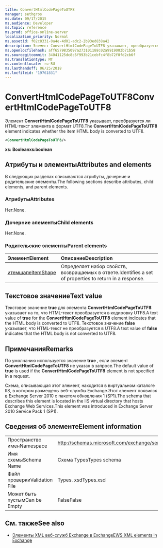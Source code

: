 ```yaml
---
title: ConvertHtmlCodePageToUTF8
manager: sethgros
ms.date: 09/17/2015
ms.audience: Developer
ms.topic: reference
ms.prod: office-online-server
localization_priority: Normal
ms.assetid: f02c8331-0a4e-4d01-adc2-2b93ed838a42
description: Элемент ConvertHtmlCodePageToUTF8 указывает, преобразуется ли HTML-текст элемента в формат UTF8.
ms.openlocfilehash: aff6579835097a273101188c02a9919003b71b58
ms.sourcegitcommit: 34041125dc8c5f993b21cebfc4f8b72f0fd2cb6f
ms.translationtype: MT
ms.contentlocale: ru-RU
ms.lasthandoff: 06/25/2018
ms.locfileid: "19761831"
---
```

# <a name="converthtmlcodepagetoutf8"></a><span data-ttu-id="26f0e-103">ConvertHtmlCodePageToUTF8</span><span class="sxs-lookup"><span data-stu-id="26f0e-103">ConvertHtmlCodePageToUTF8</span></span>

<span data-ttu-id="26f0e-104">Элемент **ConvertHtmlCodePageToUTF8** указывает, преобразуется ли HTML-текст элемента в формат UTF8.</span><span class="sxs-lookup"><span data-stu-id="26f0e-104">The **ConvertHtmlCodePageToUTF8** element indicates whether the item HTML body is converted to UTF8.</span></span> 
  
```XML
<ConvertHtmlCodePageToUTF8/>
```

 <span data-ttu-id="26f0e-105">**xs: Boolean**</span><span class="sxs-lookup"><span data-stu-id="26f0e-105">**xs:boolean**</span></span>
## <a name="attributes-and-elements"></a><span data-ttu-id="26f0e-106">Атрибуты и элементы</span><span class="sxs-lookup"><span data-stu-id="26f0e-106">Attributes and elements</span></span>

<span data-ttu-id="26f0e-107">В следующих разделах описываются атрибуты, дочерние и родительские элементы.</span><span class="sxs-lookup"><span data-stu-id="26f0e-107">The following sections describe attributes, child elements, and parent elements.</span></span>
  
### <a name="attributes"></a><span data-ttu-id="26f0e-108">Атрибуты</span><span class="sxs-lookup"><span data-stu-id="26f0e-108">Attributes</span></span>

<span data-ttu-id="26f0e-109">Нет.</span><span class="sxs-lookup"><span data-stu-id="26f0e-109">None.</span></span>
  
### <a name="child-elements"></a><span data-ttu-id="26f0e-110">Дочерние элементы</span><span class="sxs-lookup"><span data-stu-id="26f0e-110">Child elements</span></span>

<span data-ttu-id="26f0e-111">Нет.</span><span class="sxs-lookup"><span data-stu-id="26f0e-111">None.</span></span>
  
### <a name="parent-elements"></a><span data-ttu-id="26f0e-112">Родительские элементы</span><span class="sxs-lookup"><span data-stu-id="26f0e-112">Parent elements</span></span>

|<span data-ttu-id="26f0e-113">**Элемент**</span><span class="sxs-lookup"><span data-stu-id="26f0e-113">**Element**</span></span>|<span data-ttu-id="26f0e-114">**Описание**</span><span class="sxs-lookup"><span data-stu-id="26f0e-114">**Description**</span></span>|
|:-----|:-----|
|[<span data-ttu-id="26f0e-115">итемшапе</span><span class="sxs-lookup"><span data-stu-id="26f0e-115">ItemShape</span></span>](itemshape.md) <br/> |<span data-ttu-id="26f0e-116">Определяет набор свойств, возвращаемых в ответе.</span><span class="sxs-lookup"><span data-stu-id="26f0e-116">Identifies a set of properties to return in a response.</span></span>  <br/> |
   
## <a name="text-value"></a><span data-ttu-id="26f0e-117">Текстовое значение</span><span class="sxs-lookup"><span data-stu-id="26f0e-117">Text value</span></span>

<span data-ttu-id="26f0e-118">Текстовое значение **true** для элемента **ConvertHtmlCodePageToUTF8** указывает на то, что HTML-текст преобразуется в кодировку UTF8.</span><span class="sxs-lookup"><span data-stu-id="26f0e-118">A text value of **true** for the **ConvertHtmlCodePageToUTF8** element indicates that the HTML body is converted to UTF8.</span></span> <span data-ttu-id="26f0e-119">Текстовое значение **false** указывает, что HTML-текст не преобразуется в UTF8.</span><span class="sxs-lookup"><span data-stu-id="26f0e-119">A text value of **false** indicates that the HTML body is not converted to UTF8.</span></span> 
  
## <a name="remarks"></a><span data-ttu-id="26f0e-120">Примечания</span><span class="sxs-lookup"><span data-stu-id="26f0e-120">Remarks</span></span>

<span data-ttu-id="26f0e-121">По умолчанию используется значение **true** , если элемент **ConvertHtmlCodePageToUTF8** не указан в запросе.</span><span class="sxs-lookup"><span data-stu-id="26f0e-121">The default value of **true** is used if the **ConvertHtmlCodePageToUTF8** element is not specified in a request.</span></span> 
  
<span data-ttu-id="26f0e-122">Схема, описывающая этот элемент, находится в виртуальном каталоге IIS, в котором размещены веб-службы Exchange.Этот элемент появился в Exchange Server 2010 с пакетом обновления 1 (SP1).</span><span class="sxs-lookup"><span data-stu-id="26f0e-122">The schema that describes this element is located in the IIS virtual directory that hosts Exchange Web Services.This element was introduced in Exchange Server 2010 Service Pack 1 (SP1).</span></span>
  
## <a name="element-information"></a><span data-ttu-id="26f0e-123">Сведения об элементе</span><span class="sxs-lookup"><span data-stu-id="26f0e-123">Element information</span></span>

|||
|:-----|:-----|
|<span data-ttu-id="26f0e-124">Пространство имен</span><span class="sxs-lookup"><span data-stu-id="26f0e-124">Namespace</span></span>  <br/> |http://schemas.microsoft.com/exchange/services/2006/types  <br/> |
|<span data-ttu-id="26f0e-125">Имя схемы</span><span class="sxs-lookup"><span data-stu-id="26f0e-125">Schema Name</span></span>  <br/> |<span data-ttu-id="26f0e-126">Схема Types</span><span class="sxs-lookup"><span data-stu-id="26f0e-126">Types schema</span></span>  <br/> |
|<span data-ttu-id="26f0e-127">Файл проверки</span><span class="sxs-lookup"><span data-stu-id="26f0e-127">Validation File</span></span>  <br/> |<span data-ttu-id="26f0e-128">Types. xsd</span><span class="sxs-lookup"><span data-stu-id="26f0e-128">Types.xsd</span></span>  <br/> |
|<span data-ttu-id="26f0e-129">Может быть пустым</span><span class="sxs-lookup"><span data-stu-id="26f0e-129">Can be Empty</span></span>  <br/> |<span data-ttu-id="26f0e-130">False</span><span class="sxs-lookup"><span data-stu-id="26f0e-130">False</span></span>  <br/> |
   
## <a name="see-also"></a><span data-ttu-id="26f0e-131">См. также</span><span class="sxs-lookup"><span data-stu-id="26f0e-131">See also</span></span>



- [<span data-ttu-id="26f0e-132">Элементы XML веб-служб Exchange в Exchange</span><span class="sxs-lookup"><span data-stu-id="26f0e-132">EWS XML elements in Exchange</span></span>](ews-xml-elements-in-exchange.md)

